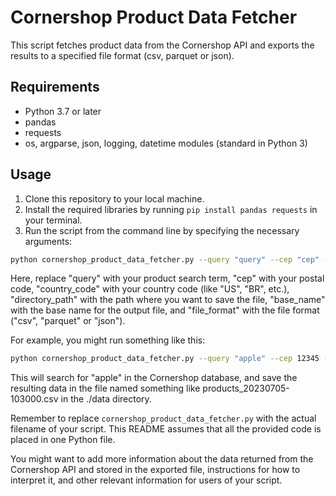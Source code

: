 # Cornershop Product Data Fetcher

This script fetches product data from the Cornershop API and exports the results to a specified file format (csv, parquet or json).

## Requirements

- Python 3.7 or later
- pandas
- requests
- os, argparse, json, logging, datetime modules (standard in Python 3)

## Usage

1. Clone this repository to your local machine.
2. Install the required libraries by running `pip install pandas requests` in your terminal.
3. Run the script from the command line by specifying the necessary arguments:

```bash
python cornershop_product_data_fetcher.py --query "query" --cep "cep" --country "country_code" --dir_path "directory_path" --base_name "base_name" --format "file_format"
```

Here, replace "query" with your product search term, "cep" with your postal code, "country_code" with your country code (like "US", "BR", etc.), "directory_path" with the path where you want to save the file, "base_name" with the base name for the output file, and "file_format" with the file format ("csv", "parquet" or "json").

For example, you might run something like this:

```bash
python cornershop_product_data_fetcher.py --query "apple" --cep 12345 --country "US" --dir_path "./data" --base_name "products" --format "csv"
```
This will search for "apple" in the Cornershop database, and save the resulting data in the file named something like products_20230705-103000.csv in the ./data directory.


Remember to replace `cornershop_product_data_fetcher.py` with the actual filename of your script. This README assumes that all the provided code is placed in one Python file.

You might want to add more information about the data returned from the Cornershop API and stored in the exported file, instructions for how to interpret it, and other relevant information for users of your script.
